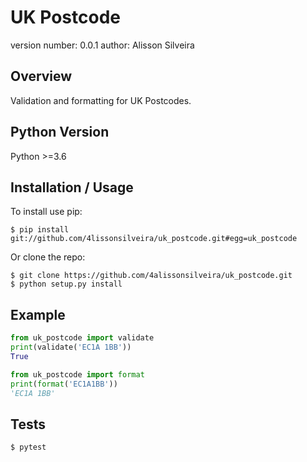 UK Postcode
===============================

version number: 0.0.1
author: Alisson Silveira

Overview
--------

Validation and formatting for UK Postcodes.

Python Version
--------------
Python >=3.6

Installation / Usage
--------------------

To install use pip:

    $ pip install git://github.com/4lissonsilveira/uk_postcode.git#egg=uk_postcode


Or clone the repo:

    $ git clone https://github.com/4alissonsilveira/uk_postcode.git
    $ python setup.py install
    
Example
-------

```python
from uk_postcode import validate
print(validate('EC1A 1BB'))
True

from uk_postcode import format
print(format('EC1A1BB'))
'EC1A 1BB'
```

Tests
-----
    $ pytest
